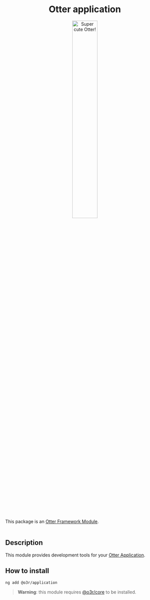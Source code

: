 <h1 align="center">Otter application</h1>
<p align="center">
  <img src="https://raw.githubusercontent.com/AmadeusITGroup/otter/main/.attachments/otter.png" alt="Super cute Otter!" width="40%"/>
</p>

This package is an [Otter Framework Module](https://github.com/AmadeusITGroup/otter/tree/main/docs/core/MODULE.md).
<br />
<br />

## Description

This module provides development tools for your [Otter Application](https://github.com/AmadeusITGroup/otter).

## How to install

```shell
ng add @o3r/application
```

> **Warning**: this module requires [@o3r/core](https://www.npmjs.com/package/@o3r/core) to be installed.

